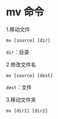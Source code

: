 # mv 命令

1.移动文件

    mv [source] [dir]

`dir`：目录

2.修改文件名

    mv [source] [dest]

`dest`：文件

3.移动文件夹

    mv [dir1] [dir2]